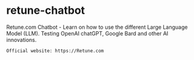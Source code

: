 # retune-chatbot
Retune.com Chatbot - Learn on how to use the different Large Language Model (LLM). Testing OpenAI chatGPT, Google Bard and other AI innovations.

```
Official website: https://Retune.com
```
